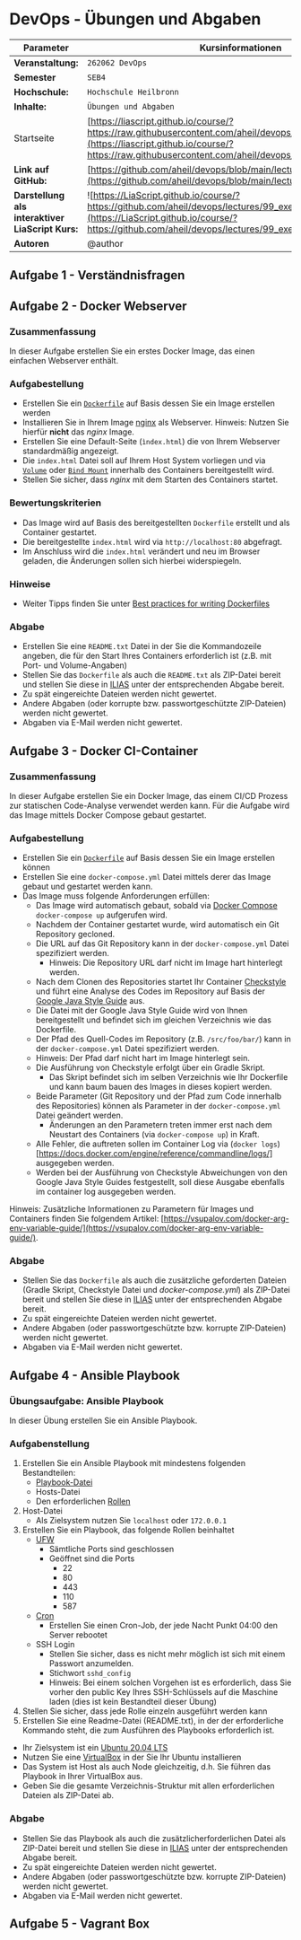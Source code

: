 <!--

author:   Andreas Heil

email:    andreas.heil@hs-heilbronn.de

version:  0.1

language: de

narrator: DE German Male

tags: devops, excercises, docker, ansible, vagrant 

comment:  

-->

# DevOps - Übungen und Abgaben 

<!-- data-type="none" -->
| Parameter | Kursinformationen |
| --- | --- |
| **Veranstaltung:** | `262062 DevOps`|
| **Semester** | `SEB4` |
| **Hochschule:** | `Hochschule Heilbronn` |
| **Inhalte:** | `Übungen und Abgaben` |
| Startseite | [https://liascript.github.io/course/?https://raw.githubusercontent.com/aheil/devops/master/README.md#1](https://liascript.github.io/course/?https://raw.githubusercontent.com/aheil/devops/master/README.md#1) | 
| **Link auf GitHub:** | [https://github.com/aheil/devops/blob/main/lectures/99_exercises.md](https://github.com/aheil/devops/blob/main/lectures/99_exercises.md) |
| **Darstellung als interaktiver LiaScript Kurs:** | ![https://LiaScript.github.io/course/?https://github.com/aheil/devops/lectures/99_exercises.md](https://LiaScript.github.io/course/?https://github.com/aheil/devops/lectures/99_exercises.md)  |
| **Autoren** | @author |

## Aufgabe 1 - Verständnisfragen

## Aufgabe 2 - Docker Webserver

### Zusammenfassung 
In dieser Aufgabe erstellen Sie ein erstes Docker Image, das einen einfachen Webserver enthält.

### Aufgabestellung
- Erstellen Sie ein [`Dockerfile`](https://docs.docker.com/engine/reference/builder/) auf Basis dessen Sie ein Image erstellen werden
- Installieren Sie in Ihrem Image [nginx](https://www.nginx.com/) als Webserver. Hinweis: Nutzen Sie hierfür **nicht** das *nginx* Image.
- Erstellen Sie eine Default-Seite (`ìndex.html`) die von Ihrem Webserver standardmäßig angezeigt.
- Die `index.html` Datei soll auf Ihrem Host System vorliegen und via [`Volume`](http://nginx.org/en/docs/beginners_guide.html) oder [`Bind Mount`](https://docs.docker.com/storage/bind-mounts/) innerhalb des Containers bereitgestellt wird. 
- Stellen Sie sicher, dass *nginx* mit dem Starten des Containers startet. 

### Bewertungskriterien 
- Das Image wird auf Basis des bereitgestellten `Dockerfile` erstellt und als Container gestartet.
- Die bereitgestellte `index.html` wird via `http://localhost:80` abgefragt.
- Im Anschluss wird die `index.html` verändert und neu im Browser geladen, die Änderungen sollen sich hierbei widerspiegeln.

### Hinweise
- Weiter Tipps finden Sie unter [Best practices for writing Dockerfiles](https://docs.docker.com/develop/develop-images/dockerfile_best-practices/)

### Abgabe 
- Erstellen Sie eine `README.txt` Datei in der Sie die Kommandozeile angeben, die für den Start Ihres Containers erforderlich ist (z.B. mit Port- und Volume-Angaben)
- Stellen Sie das `Dockerfile` als auch die `README.txt` als ZIP-Datei bereit und stellen Sie diese in [ILIAS](https://ilias.hs-heilbronn.de/goto.php?target=crs_262954&client_id=iliashhn) unter der entsprechenden Abgabe bereit. 
- Zu spät eingereichte Dateien werden nicht gewertet. 
- Andere Abgaben (oder korrupte bzw. passwortgeschützte ZIP-Dateien) werden nicht gewertet.
- Abgaben via E-Mail werden nicht gewertet.

## Aufgabe 3 - Docker CI-Container

### Zusammenfassung 
In dieser Aufgabe erstellen Sie ein Docker Image, das einem CI/CD Prozess zur statischen Code-Analyse verwendet werden kann. Für die Aufgabe wird das Image mittels Docker Compose gebaut gestartet.

### Aufgabestellung
- Erstellen Sie ein [`Dockerfile`](https://docs.docker.com/engine/reference/builder/) auf Basis dessen Sie ein Image erstellen können
- Erstellen Sie eine `docker-compose.yml` Datei mittels derer das Image gebaut und gestartet werden kann.  
- Das Image muss folgende Anforderungen erfüllen:
    - Das Image wird automatisch gebaut, sobald via [Docker Compose](https://docs.docker.com/compose/) `docker-compose up` aufgerufen wird. 
    - Nachdem der Container gestartet wurde, wird automatisch ein Git Repository gecloned.
    - Die URL auf das Git Repository kann in der `docker-compose.yml` Datei spezifiziert werden.
        - Hinweis: Die Repository URL darf nicht im Image hart hinterlegt werden. 
    - Nach dem Clonen des Repositories startet Ihr Container [Checkstyle](https://checkstyle.sourceforge.io/) und führt eine Analyse des Codes im Repository auf Basis der [Google Java Style Guide](https://google.github.io/styleguide/javaguide.html) aus. 
    - Die Datei mit der Google Java Style Guide wird von Ihnen bereitgestellt und befindet sich im gleichen Verzeichnis wie das Dockerfile.  
    - Der Pfad des Quell-Codes im Repository (z.B. `/src/foo/bar/`) kann in der `docker-compose.yml` Datei spezifiziert werden. 
    - Hinweis: Der Pfad darf nicht hart im Image hinterlegt sein.  
    - Die Ausführung von Checkstyle erfolgt über ein Gradle Skript.
        - Das Skript befindet sich im selben Verzeichnis wie Ihr Dockerfile und kann baum bauen des Images in dieses kopiert werden. 
    - Beide Parameter (Git Repository und der Pfad zum Code innerhalb des Repositories) können als Parameter in der `docker-compose.yml` Datei geändert werden. 
        - Änderungen an den Parametern treten immer erst nach dem Neustart des Containers (via `docker-compose up`) in Kraft.
    - Alle Fehler, die auftreten sollen im Container Log via (`docker logs`)[https://docs.docker.com/engine/reference/commandline/logs/] ausgegeben werden.
    - Werden bei der Ausführung von Checkstyle Abweichungen von den Google Java Style Guides festgestellt, soll diese Ausgabe ebenfalls im container log ausgegeben werden. 

Hinweis: Zusätzliche Informationen zu Parametern für Images und Containers finden Sie folgendem Artikel: [https://vsupalov.com/docker-arg-env-variable-guide/](https://vsupalov.com/docker-arg-env-variable-guide/).

### Abgabe 
- Stellen Sie das `Dockerfile` als auch die zusätzliche geforderten Dateien (Gradle Skript, Checkstyle Datei und _docker-compose.yml_) als ZIP-Datei bereit und stellen Sie diese in [ILIAS](https://ilias.hs-heilbronn.de/goto.php?target=crs_262954&client_id=iliashhn) unter der entsprechenden Abgabe bereit. 
- Zu spät eingereichte Dateien werden nicht gewertet. 
- Andere Abgaben (oder passwortgeschützte bzw. korrupte ZIP-Dateien) werden nicht gewertet.
- Abgaben via E-Mail werden nicht gewertet.

## Aufgabe 4 - Ansible Playbook

### Übungsaufgabe: Ansible Playbook

In dieser Übung erstellen Sie ein Ansible Playbook. 

### Aufgabenstellung 

1. Erstellen Sie ein Ansible Playbook mit mindestens folgenden Bestandteilen: 
    * [Playbook-Datei](https://docs.ansible.com/ansible/latest/cli/ansible-playbook.html) 
    * Hosts-Datei 
    * Den erforderlichen [Rollen](https://docs.ansible.com/ansible/latest/playbook_guide/playbooks_reuse_roles.html) 
2. Host-Datei 
    * Als Zielsystem nutzen Sie `localhost` oder `172.0.0.1`
3. Erstellen Sie ein Playbook, das folgende Rollen beinhaltet
    * [UFW](https://help.ubuntu.com/community/UFW) 
        * Sämtliche Ports sind geschlossen
        * Geöffnet sind die Ports 
            * 22
            * 80
            * 443
            * 110
            * 587
    * [Cron](https://help.ubuntu.com/community/CronHowto) 
        * Erstellen Sie einen Cron-Job, der jede Nacht Punkt 04:00 den Server rebootet
    * SSH Login  
        * Stellen Sie sicher, dass es nicht mehr möglich ist sich mit einem Passwort anzumelden.
        * Stichwort `sshd_config`
        * Hinweis: Bei einem solchen Vorgehen ist es erforderlich, dass Sie vorher den public Key Ihres SSH-Schlüssels auf die Maschine laden (dies ist kein Bestandteil dieser Übung)
4. Stellen Sie sicher, dass jede Rolle einzeln ausgeführt werden kann 
5. Erstellen Sie eine Readme-Datei (README.txt), in der der erforderliche Kommando steht, die zum Ausführen des Playbooks erforderlich ist. 

* Ihr Zielsystem ist ein [Ubuntu 20.04 LTS](https://releases.ubuntu.com/20.04/)
* Nutzen Sie eine [VirtualBox](https://www.virtualbox.org/) in der Sie Ihr Ubuntu installieren 
* Das System ist Host als auch Node gleichzeitig, d.h. Sie führen das Playbook in Ihrer VirtualBox aus.
* Geben Sie die gesamte Verzeichnis-Struktur mit allen erforderlichen Dateien als ZIP-Datei ab.

### Abgabe 
- Stellen Sie das Playbook als auch die zusätzlicherforderlichen Datei als ZIP-Datei bereit und stellen Sie diese in [ILIAS](https://ilias.hs-heilbronn.de/goto.php?target=crs_262954&client_id=iliashhn) unter der entsprechenden Abgabe bereit. 
- Zu spät eingereichte Dateien werden nicht gewertet. 
- Andere Abgaben (oder passwortgeschützte bzw. korrupte ZIP-Dateien) werden nicht gewertet.
- Abgaben via E-Mail werden nicht gewertet.

## Aufgabe 5 - Vagrant Box





